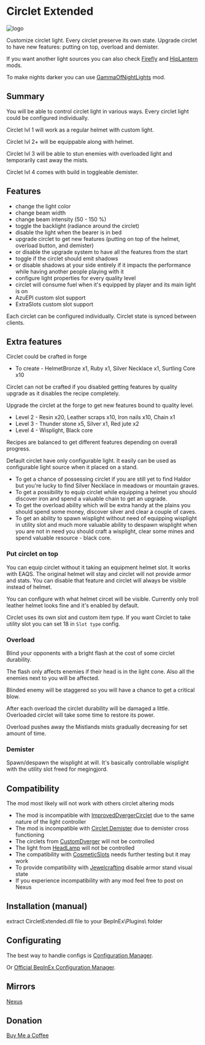 # Circlet Extended
![logo](https://staticdelivery.nexusmods.com/mods/3667/images/2617/2617-1701650283-1050290249.png)

Customize circlet light. Every circlet preserve its own state. Upgrade circlet to have new features: putting on top, overload and demister.

If you want another light sources you can also check [Firefly](https://thunderstore.io/c/valheim/p/shudnal/Firefly/) and [HipLantern](https://thunderstore.io/c/valheim/p/shudnal/HipLantern/) mods.

To make nights darker you can use [GammaOfNightLights](https://thunderstore.io/c/valheim/p/shudnal/GammaOfNightLights/) mod.

## Summary

You will be able to control circlet light in various ways. Every circlet light could be configured individually.

Circlet lvl 1 will work as a regular helmet with custom light.

Circlet lvl 2+ will be equippable along with helmet.

Circlet lvl 3 will be able to stun enemies with overloaded light and temporarily cast away the mists.

Circlet lvl 4 comes with build in toggleable demister.

## Features
* change the light color
* change beam width
* change beam intensity (50 - 150 %)
* toggle the backlight (radiance around the circlet)
* disable the light when the bearer is in bed
* upgrade circlet to get new features (putting on top of the helmet, overload button, and demister)
* or disable the upgrade system to have all the features from the start
* toggle if the circlet should emit shadows
* or disable shadows at your side entirely if it impacts the performance while having another people playing with it
* configure light properties for every quality level
* circlet will consume fuel when it's equipped by player and its main light is on
* AzuEPI custom slot support
* ExtraSlots custom slot support

Each circlet can be configured individually. Circlet state is synced between clients.

## Extra features
Circlet could be crafted in forge
* To create - HelmetBronze x1, Ruby x1, Silver Necklace x1, Surtling Core x10

Circlet can not be crafted if you disabled getting features by quality upgrade as it disables the recipe completely.

Upgrade the circlet at the forge to get new features bound to quality level.
* Level 2 - Resin x20, Leather scraps x10, Iron nails x10, Chain x1
* Level 3 - Thunder stone x5, Silver x1, Red jute x2
* Level 4 - Wisplight, Black core

Recipes are balanced to get different features depending on overall progress.

Default circlet have only configurable light. It easily can be used as configurable light source when it placed on a stand.

* To get a chance of possessing circlet if you are still yet to find Haldor but you're lucky to find Silver Necklace in meadows or mountain graves.
* To get a possibility to equip circlet while equipping a helmet you should discover iron and spend a valuable chain to get an upgrade.
* To get the overload ability which will be extra handy at the plains you should spend some money, discover silver and clear a couple of caves.
* To get an ability to spawn wisplight without need of equipping wisplight in utility slot and much more valuable ability to despawn wisplight when you are not in need you should craft a wisplight, clear some mines and spend valuable resource - black core.

### Put circlet on top

You can equip circlet without it taking an equipment helmet slot. It works with EAQS. The original helmet will stay and circlet will not provide armor and stats. You can disable that feature and circlet will always be visible instead of helmet.

You can configure with what helmet circet will be visible. Currently only troll leather helmet looks fine and it's enabled by default.

Circlet uses its own slot and custom item type. If you want Circlet to take utility slot you can set 18 in `Slot type` config.

### Overload
Blind your opponents with a bright flash at the cost of some circlet durability. 

The flash only affects enemies if their head is in the light cone. Also all the enemies next to you will be affected.

Blinded enemy will be staggered so you will have a chance to get a critical blow.

After each overload the circlet durability will be damaged a little. Overloaded circlet will take some time to restore its power.

Overload pushes away the Mistlands mists gradually decreasing for set amount of time.

### Demister

Spawn/despawn the wisplight at will. It's basically controllable wisplight with the utility slot freed for megingjord.

## Compatibility
The mod most likely will not work with others circlet altering mods
* The mod is incompatible with [ImprovedDvergerCirclet](https://valheim.thunderstore.io/package/RandyKnapp/ImprovedDvergerCirclet/) due to the same nature of the light controller
* The mod is incompatible with [Circlet Demister](https://valheim.thunderstore.io/package/Azumatt/Circlet_Demister/) due to demister cross functioning
* The circlets from [CustomDverger](https://valheim.thunderstore.io/package/OdinPlus/CustomDverger/) will not be controlled
* The light from [HeadLamp](https://valheim.thunderstore.io/package/Alpus/HeadLamp/) will not be controlled
* The compatibility with [CosmeticSlots](https://valheim.thunderstore.io/package/Frogger/CosmeticSlots/) needs further testing but it may work
* To provide compatibility with [Jewelcrafting](https://thunderstore.io/c/valheim/p/Smoothbrain/Jewelcrafting/) disable armor stand visual state
* If you experience incompatibility with any mod feel free to post on Nexus

## Installation (manual)
extract CircletExtended.dll file to your BepInEx\Plugins\ folder

## Configurating
The best way to handle configs is [Configuration Manager](https://thunderstore.io/c/valheim/p/shudnal/ConfigurationManager/).

Or [Official BepInEx Configuration Manager](https://valheim.thunderstore.io/package/Azumatt/Official_BepInEx_ConfigurationManager/).

## Mirrors
[Nexus](https://www.nexusmods.com/valheim/mods/2617)

## Donation
[Buy Me a Coffee](https://buymeacoffee.com/shudnal)